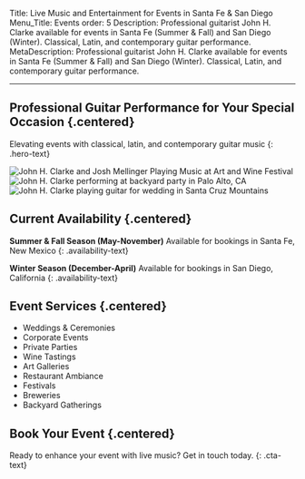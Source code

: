 Title: Live Music and Entertainment for Events in Santa Fe & San Diego
Menu_Title: Events
order: 5
Description: Professional guitarist John H. Clarke available for events in Santa Fe (Summer & Fall) and San Diego (Winter). Classical, Latin, and contemporary guitar performance.
MetaDescription: Professional guitarist John H. Clarke available for events in Santa Fe (Summer & Fall) and San Diego (Winter). Classical, Latin, and contemporary guitar performance.

---

## Professional Guitar Performance for Your Special Occasion {.centered}

Elevating events with classical, latin, and contemporary guitar music
{: .hero-text}

<div class="photo-grid">
    <picture>
        <source srcset="/images/art-and-wine-festival.webp" type="image/webp">
        <img src="/images/art-and-wine-festival.jpg" alt="John H. Clarke and Josh Mellinger Playing Music at Art and Wine Festival" />
    </picture>
    <picture>
        <source srcset="/images/backyard-party.webp" type="image/webp">
        <img src="/images/backyard-party.jpeg" alt="John H. Clarke performing at backyard party in Palo Alto, CA" />
    </picture>
    <picture>
        <source srcset="/images/wedding-guitar-1.webp" type="image/webp">
        <img src="/images/wedding-guitar-1.jpg" alt="John H. Clarke playing guitar for wedding in Santa Cruz Mountains" />
    </picture>
</div>

## Current Availability {.centered}

**Summer & Fall Season (May-November)**
Available for bookings in Santa Fe, New Mexico
{: .availability-text}

**Winter Season (December-April)**
Available for bookings in San Diego, California
{: .availability-text}

## Event Services {.centered}

<ul class="event-services-list">
    <li>Weddings & Ceremonies</li>
    <li>Corporate Events</li>
    <li>Private Parties</li>
    <li>Wine Tastings</li>
    <li>Art Galleries</li>
    <li>Restaurant Ambiance</li>
    <li>Festivals</li>
    <li>Breweries</li>
    <li>Backyard Gatherings</li>
</ul>

## Book Your Event {.centered}

Ready to enhance your event with live music? Get in touch today.
{: .cta-text}

<div id="gigsalad_quote_widget"></div>

<script>
    var gscqForm;
    (function(d,t) {
        var s=d.createElement(t),
        options={
            path:'230147',
            maxWidth:'100%'
        };
        s.src='https://www.gigsalad.com/js/quote_widget.min.js';
        s.onload=s.onreadystatechange=function(){
            var rs=this.readyState;
            if(rs)if(rs!='complete')if(rs!='loaded')return;
            try{
                gscqForm=new GsContactForm();
                gscqForm.initialize(options);
                gscqForm.display();
            }catch(e){}
        };
        var scr=d.getElementsByTagName(t)[0],
        par=scr.parentNode;
        par.insertBefore(s,scr);
    })(document,'script');
</script>

